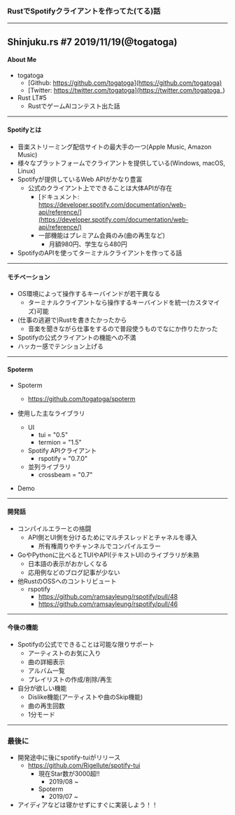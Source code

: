 ### RustでSpotifyクライアントを作ってた(てる)話
----------------------
Shinjuku.rs #7 2019/11/19(@togatoga)
---
#### About Me
- togatoga
	- [Github: https://github.com/togatoga](https://github.com/togatoga)
	- [Twitter: https://twitter.com/togatoga](https://twitter.com/togatoga_)
- Rust LT#5
	- RustでゲームAIコンテスト出た話
---
#### Spotifyとは
- 音楽ストリーミング配信サイトの最大手の一つ(Apple Music, Amazon Music)
- 様々なプラットフォームでクライアントを提供している(Windows, macOS, Linux)
- Spotifyが提供しているWeb APIがかなり豊富
	- 公式のクライアント上でできることは大体APIが存在
		- [ドキュメント: https://developer.spotify.com/documentation/web-api/reference/](https://developer.spotify.com/documentation/web-api/reference/)
		- 一部機能はプレミアム会員のみ(曲の再生など)
			- 月額980円、学生なら480円
- SpotifyのAPIを使ってターミナルクライアントを作ってる話
---
#### モチベーション
- OS環境によって操作するキーバインドが若干異なる
	- ターミナルクライアントなら操作するキーバインドを統一(カスタマイズ)可能
- (仕事の逃避で)Rustを書きたかったから
	- 音楽を聞きながら仕事をするので普段使うものでなにか作りたかった
- Spotifyの公式クライアントの機能への不満
- ハッカー感でテンション上げる
---
#### Spoterm
- Spoterm
	- https://github.com/togatoga/spoterm
- 使用した主なライブラリ
	- UI
		- tui = "0.5"
		- termion = "1.5"
	- Spotify APIクライアント
		- rspotify = "0.7.0"
	- 並列ライブラリ
		- crossbeam = "0.7"

- Demo
---
#### 開発話
- コンパイルエラーとの挌闘
	- API側とUI側を分けるためにマルチスレッドとチャネルを導入
		- 所有権周りやチャンネルでコンパイルエラー
- GoやPythonに比べるとTUIやAPI(テキストUI)のライブラリが未熟
	- 日本語の表示がおかしくなる
	- 応用例などのブログ記事が少ない
- 他RustのOSSへのコントリビュート
	- rspotify
		- https://github.com/ramsayleung/rspotify/pull/48
		- https://github.com/ramsayleung/rspotify/pull/46
---
#### 今後の機能
- Spotifyの公式でできることは可能な限りサポート
	- アーティストのお気に入り
	- 曲の詳細表示
	- アルバム一覧
	- プレイリストの作成/削除/再生
- 自分が欲しい機能
	- Dislike機能(アーティストや曲のSkip機能)
	- 曲の再生回数
	- 1分モード
---
### 最後に
- 開発途中に後にspotify-tuiがリリース
	- https://github.com/Rigellute/spotify-tui
		- 現在Star数が3000超!!
			- 2019/08 ~
		- Spoterm
			- 2019/07 ~
- アイディアなどは寝かせずにすぐに実装しよう！！

